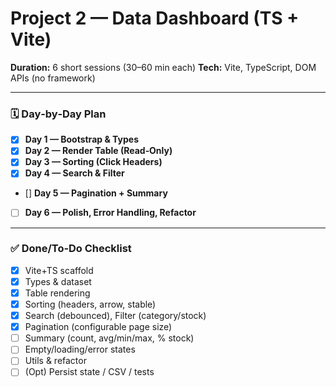 # Project 2 — Data Dashboard (TS + Vite)

**Duration:** 6 short sessions (30–60 min each)
**Tech:** Vite, TypeScript, DOM APIs (no framework)

---

### 🗓 Day‑by‑Day Plan

- [x] **Day 1 — Bootstrap & Types**
- [x] **Day 2 — Render Table (Read‑Only)**
- [x] **Day 3 — Sorting (Click Headers)**
- [x] **Day 4 — Search & Filter**
- [] **Day 5 — Pagination + Summary**
- [ ] **Day 6 — Polish, Error Handling, Refactor**

---

### ✅ Done/To‑Do Checklist

- [x] Vite+TS scaffold
- [x] Types & dataset
- [x] Table rendering
- [x] Sorting (headers, arrow, stable)
- [x] Search (debounced), Filter (category/stock)
- [x] Pagination (configurable page size)
- [ ] Summary (count, avg/min/max, % stock)
- [ ] Empty/loading/error states
- [ ] Utils & refactor
- [ ] (Opt) Persist state / CSV / tests
